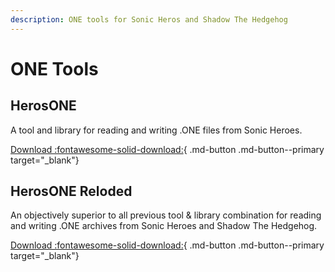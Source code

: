 ```yaml
---
description: ONE tools for Sonic Heros and Shadow The Hedgehog
---
```

# ONE Tools

## HerosONE
A tool and library for reading and writing .ONE files from Sonic Heroes.

[Download :fontawesome-solid-download:](https://github.com/sonicretro/HeroesONE){ .md-button .md-button--primary target="_blank"}

## HerosONE Reloded
An objectively superior to all previous tool & library combination for reading and writing .ONE archives from Sonic Heroes and Shadow The Hedgehog.

[Download :fontawesome-solid-download:](https://github.com/Sewer56/HeroesONE-Reloaded){ .md-button .md-button--primary target="_blank"}